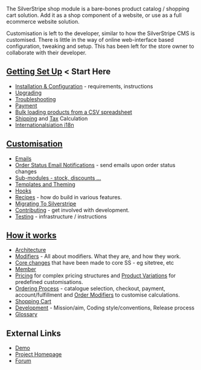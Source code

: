 The SilverStripe shop module is a bare-bones product catalog / shopping cart solution.
Add it as a shop component of a website, or use as a full ecommerce website solution.

Customisation is left to the developer, similar to how the SilverStripe CMS is customised.
There is little in the way of online web-interface based configuration, tweaking and setup.
This has been left for the store owner to collaborate with their developer.

## [Getting Set Up](01_Getting_Set_Up/index.md) < Start Here

* [Installation & Configuration](01_Getting_Set_Up/01_InstallationConfiguration.md) - requirements, instructions
* [Upgrading](01_Getting_Set_Up/02_Upgrading.md)
* [Troubleshooting](01_Getting_Set_Up/03_Troubleshooting.md)
* [Payment](01_Getting_Set_Up/06_Payment.md)
* [Bulk loading products from a CSV spreadsheet](01_Getting_Set_Up/Bulk_Loading.md)
* [Shipping](01_Getting_Set_Up/04_Shipping.md) and [Tax](01_Getting_Set_Up/05_Tax.md) Calculation
* [Internationalsiation i18n](01_Getting_Set_Up/07_Internationalisation.md)
## [Customisation](02_Customisation/index.md)

* [Emails](02_Customisation/Emails.md)
* [Order Status Email Notifications](02_Customisation/OrderStatusEmailNotifications.md) - send emails upon order status changes
* [Sub-modules - stock, discounts ...](02_Customisation/Submodules.md)
* [Templates and Theming](02_Customisation/Templates_and_Themes.md)
* [Hooks](02_Customisation/Hooks.md)
* [Recipes](02_Customisation/01_Recipes) - how do build in various features.
* [Migrating To Silverstripe](02_Customisation/Migrating_To_SilverStripe.md)
* [Contributing](02_Customisation/Contributing.md) - get involved with development.
 * [Testing](02_Customisation/Testing.md) - infrastructure / instructions


## [How it works](03_How_It_Works)

* [Architecture](03_How_It_Works/Architecture.md)
 * [Modifiers](03_How_It_Works/Order_Modifiers.md) - All about modifiers. What they are, and how they work.
 * [Core changes](03_How_It_Works/Core_Changes.md) that have been made to core SS - eg sitetree, etc
 * [Member](03_How_It_Works/Member.md)
 * [Pricing](03_How_It_Works/Pricing.md) for complex pricing structures and [Product Variations](03_How_It_Works/Product_Variations.md) for predefined customisations.
* [Ordering Process](03_How_It_Works/Order_Process.md) - catalogue selection, checkout, payment, account/fulfillment and [Order Modifiers](03_How_It_Works/Order_Modifiers.md) to customise calculations.
* [Shopping Cart](03_How_It_Works/Shopping_Cart.md)
* [Development](03_How_It_Works/Development.md) - Mission/aim, Coding style/conventions, Release process
* [Glossary](03_How_It_Works/Glossary.md)

## External Links

* [Demo](http://demo.ss-shop.org/)
* [Project Homepage](http://ss-shop.org/)
* [Forum](https://www.silverstripe.org/community/forums/e-commerce-modules/)
